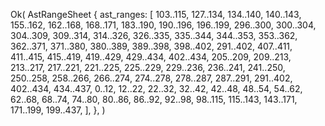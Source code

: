 Ok(
    AstRangeSheet {
        ast_ranges: [
            103..115,
            127..134,
            134..140,
            140..143,
            155..162,
            162..168,
            168..171,
            183..190,
            190..196,
            196..199,
            296..300,
            300..304,
            304..309,
            309..314,
            314..326,
            326..335,
            335..344,
            344..353,
            353..362,
            362..371,
            371..380,
            380..389,
            389..398,
            398..402,
            291..402,
            407..411,
            411..415,
            415..419,
            419..429,
            429..434,
            402..434,
            205..209,
            209..213,
            213..217,
            217..221,
            221..225,
            225..229,
            229..236,
            236..241,
            241..250,
            250..258,
            258..266,
            266..274,
            274..278,
            278..287,
            287..291,
            291..402,
            402..434,
            434..437,
            0..12,
            12..22,
            22..32,
            32..42,
            42..48,
            48..54,
            54..62,
            62..68,
            68..74,
            74..80,
            80..86,
            86..92,
            92..98,
            98..115,
            115..143,
            143..171,
            171..199,
            199..437,
        ],
    },
)